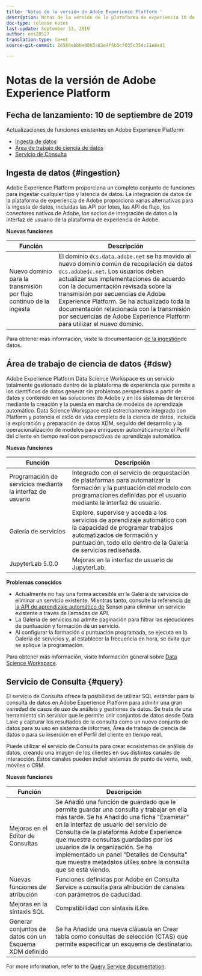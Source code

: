 ```yaml
---
title: 'Notas de la versión de Adobe Experience Platform '
description: Notas de la versión de la plataforma de experiencia 10 de septiembre de 2019
doc-type: release notes
last-update: September 13, 2019
author: ens28527
translation-type: tm+mt
source-git-commit: 26568ebbbe48b5a82e4f6b5cf035c354c11e8ed1

---
```



# Notas de la versión de Adobe Experience Platform

## Fecha de lanzamiento: 10 de septiembre de 2019

Actualizaciones de funciones existentes en Adobe Experience Platform:

* [Ingesta de datos](#ingestion)
* [Área de trabajo de ciencia de datos](#dsw)
* [Servicio de Consulta](#query)

## Ingesta de datos {#ingestion}

Adobe Experience Platform proporciona un completo conjunto de funciones para ingestar cualquier tipo y latencia de datos. La integración de datos de la plataforma de experiencia de Adobe proporciona varias alternativas para la ingesta de datos, incluidas las API por lotes, las API de flujo, los conectores nativos de Adobe, los socios de integración de datos o la interfaz de usuario de la plataforma de experiencia de Adobe.

**Nuevas funciones**

| Función | Descripción |
| ----------- | ---------- |
| Nuevo dominio para la transmisión por flujo continuo de la ingesta | El dominio `dcs.data.adobe.net` se ha movido al nuevo dominio común de recopilación de datos `dcs.adobedc.net`. Los usuarios deben actualizar sus implementaciones de acuerdo con la documentación revisada sobre la transmisión por secuencias de Adobe Experience Platform. Se ha actualizado toda la documentación relacionada con la transmisión por secuencias de Adobe Experience Platform para utilizar el nuevo dominio. |

Para obtener más información, visite la documentación [de la ingestión](../../ingestion/home.md)de datos.

## Área de trabajo de ciencia de datos {#dsw}

Adobe Experience Platform Data Science Workspace es un servicio totalmente gestionado dentro de la plataforma de experiencia que permite a los científicos de datos generar sin problemas perspectivas a partir de datos y contenido en las soluciones de Adobe y en los sistemas de terceros mediante la creación y la puesta en marcha de modelos de aprendizaje automático. Data Science Workspace está estrechamente integrado con Platform y potencia el ciclo de vida completo de la ciencia de datos, incluida la exploración y preparación de datos XDM, seguido del desarrollo y la operacionalización de modelos para enriquecer automáticamente el Perfil del cliente en tiempo real con perspectivas de aprendizaje automático.

**Nuevas funciones**

| Función | Descripción |
| -----------| ---------- |
| Programación de servicios mediante la interfaz de usuario | Integrado con el servicio de orquestación de plataformas para automatizar la formación y la puntuación del modelo con programaciones definidas por el usuario mediante la interfaz de usuario. |
| Galería de servicios | Explore, supervise y acceda a los servicios de aprendizaje automático con la capacidad de programar trabajos automatizados de formación y puntuación, todo ello dentro de la Galería de servicios rediseñada. |
| JupyterLab 5.0.0 | Mejoras en la interfaz de usuario de JupyterLab. |

**Problemas conocidos**

* Actualmente no hay una forma accesible en la Galería de servicios de eliminar un servicio existente. Mientras tanto, consulte la referencia [de la API de aprendizaje automático de](https://www.adobe.io/apis/experienceplatform/home/api-reference.html#!acpdr/swagger-specs/sensei-ml-api.yaml) Sensei para eliminar un servicio existente a través de llamadas de API.
* La Galería de servicios no admite paginación para filtrar las ejecuciones de puntuación y formación de un servicio.
* Al configurar la formación o puntuación programada, se ejecuta en la Galería de servicios y, al establecer la frecuencia en hora, se evita que se aplique la programación.

Para obtener más información, visite Información general sobre [Data Science Workspace](../../data-science-workspace/home.md).

## Servicio de Consulta {#query}

El servicio de Consulta ofrece la posibilidad de utilizar SQL estándar para la consulta de datos en Adobe Experience Platform para admitir una gran variedad de casos de uso de análisis y gestiones de datos. Se trata de una herramienta sin servidor que le permite unir conjuntos de datos desde Data Lake y capturar los resultados de la consulta como un nuevo conjunto de datos para su uso en sistema de informes, Área de trabajo de ciencia de datos o para su inserción en el Perfil del cliente en tiempo real.

Puede utilizar el servicio de Consulta para crear ecosistemas de análisis de datos, creando una imagen de los clientes en sus distintos canales de interacción. Estos canales pueden incluir sistemas de punto de venta, web, móviles o CRM.

**Nuevas funciones**

| Función | Descripción |
| -----------| ---------- |
| Mejoras en el Editor de Consultas | Se Añadió una función de guardado que le permite guardar una consulta y trabajar en ella más tarde. Se ha Añadido una ficha &quot;Examinar&quot; en la interfaz de usuario del servicio de Consulta de la plataforma Adobe Experience que muestra consultas guardadas por los usuarios de la organización. Se ha implementado un panel &quot;Detalles de Consulta&quot; que muestra metadatos útiles sobre la consulta que se está viendo. |
| Nuevas funciones de atribución | Funciones definidas por Adobe en Consulta Service a consulta para atribución de canales con parámetros de caducidad. |
| Mejoras en la sintaxis SQL | Compatibilidad con sintaxis iLike. |
| Generar conjuntos de datos con un Esquema XDM definido | Se ha Añadido una nueva cláusula en Crear tabla como consultas de selección (CTAS) que permite especificar un esquema de destinatario. |

For more information, refer to the [Query Service documentation](../../query-service/home.md).